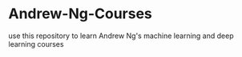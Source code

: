 # Andrew-Ng-Courses
use this repository to learn Andrew Ng's machine learning and deep learning courses
